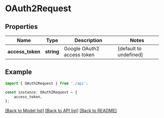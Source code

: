 # OAuth2Request


## Properties

Name | Type | Description | Notes
------------ | ------------- | ------------- | -------------
**access_token** | **string** | Google OAuth2 access token | [default to undefined]

## Example

```typescript
import { OAuth2Request } from './api';

const instance: OAuth2Request = {
    access_token,
};
```

[[Back to Model list]](../README.md#documentation-for-models) [[Back to API list]](../README.md#documentation-for-api-endpoints) [[Back to README]](../README.md)
